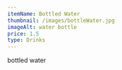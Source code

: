 ```yaml
---
itemName: Bottled Water
thumbnail: /images/bottleWater.jpg
imageAlt: water bottle
price: 1.5
type: Drinks
---
```

bottled water